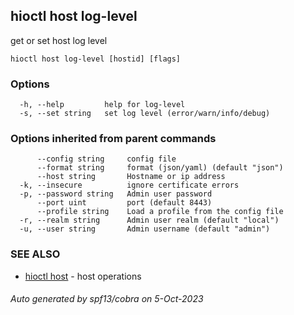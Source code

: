 ## hioctl host log-level

get or set host log level

```
hioctl host log-level [hostid] [flags]
```

### Options

```
  -h, --help         help for log-level
  -s, --set string   set log level (error/warn/info/debug)
```

### Options inherited from parent commands

```
      --config string     config file
      --format string     format (json/yaml) (default "json")
      --host string       Hostname or ip address
  -k, --insecure          ignore certificate errors
  -p, --password string   Admin user password
      --port uint         port (default 8443)
      --profile string    Load a profile from the config file
  -r, --realm string      Admin user realm (default "local")
  -u, --user string       Admin username (default "admin")
```

### SEE ALSO

* [hioctl host](hioctl_host.md)	 - host operations

###### Auto generated by spf13/cobra on 5-Oct-2023
